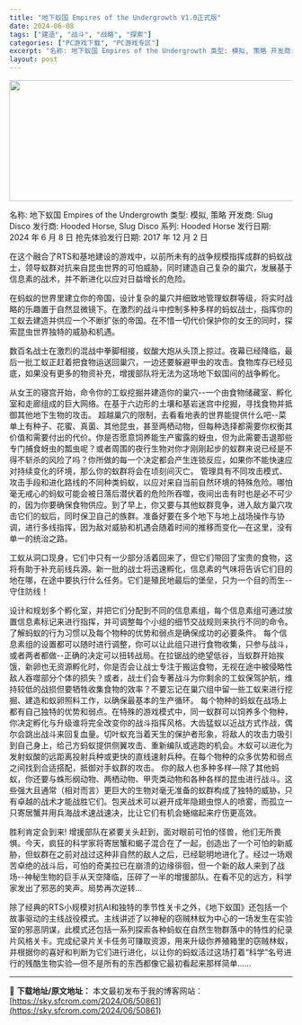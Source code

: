 ```yaml
---
title: "地下蚁国 Empires of the Undergrowth V1.0正式版"
date: 2024-06-08
tags: ["建造", "战斗", "战略", "探索"]
categories: ["PC游戏下载", "PC游戏专区"]
excerpt: "名称: 地下蚁国 Empires of the Undergrowth 类型: 模拟, 策略 开发商: Slug Disco 发行商: Hooded Horse, Slug Disco 系列: Hooded Horse 发行日期: 2024 年 6 月 8 日 抢先体验发行日期: 2017 年 12&hellip;"
layout: post
---
```


<img class="aligncenter size-full wp-image-50862" src="https://sky.sfcrom.com/wp-content/uploads/2024/06/2024060802571850.webp" alt="" width="660" height="215" />

名称: 地下蚁国 Empires of the Undergrowth
类型: 模拟, 策略
开发商: Slug Disco
发行商: Hooded Horse, Slug Disco
系列: Hooded Horse
发行日期: 2024 年 6 月 8 日
抢先体验发行日期: 2017 年 12 月 2 日

在这个融合了RTS和基地建设的游戏中，以前所未有的战争规模指挥成群的蚂蚁战士，领导蚁群对抗来自昆虫世界的可怕威胁，同时建造自己复杂的巢穴，发展基于信息素的战术，并不断进化以应对日益增长的危险。

在蚂蚁的世界里建立你的帝国，设计复杂的巢穴并细致地管理蚁群等级，将实时战略的乐趣置于自然显微镜下。在激烈的战斗中控制多种多样的蚂蚁战士，指挥你的工蚁去建造并供应一个不断扩张的帝国。在不惜一切代价保护你的女王的同时，探索昆虫世界独特的威胁和机遇。

数百名战士在激烈的混战中拳脚相接，蚁酸大炮从头顶上掠过。夜幕已经降临，最后一批工蚁正赶着把食物运送回巢穴，一边还要躲避甲虫的攻击。食物库存已经见底，如果没有更多的物资补充，增援部队将无法为这场地下蚁国间的战争孵化。

从女王的寝宫开始，命令你的工蚁挖掘并建造你的巢穴--一个由食物储藏室、孵化室和走廊组成的巨大网络。在基于六边形的土壤和基岩迷宫中挖掘，寻找食物并抵御其他地下生物的攻击。
超越巢穴的限制，去看看地表的世界能提供什么吧--菜单上有种子、花蜜、真菌、其他昆虫，甚至两栖动物，但每种选择都需要你权衡其价值和需要付出的代价。你是否愿意饲养能生产蜜露的蚜虫，但为此需要击退那些专门捕食蚜虫的瓢虫呢？或者周围的夜行生物对你才刚刚起步的蚁群来说已经是不得不斩杀的风险了吗？你所做的每一个决定都会产生连锁反应，如果你不能快速应对持续变化的环境，那么你的蚁群将会在顷刻间灭亡。
管理具有不同攻击模式、攻击手段和进化路线的不同种类蚂蚁，以应对来自当前自然环境的特殊危险。哪怕毫无戒心的蚂蚁可能会被日落后潜伏着的危险所吞噬，夜间出击有时也是必不可少的，因为你要确保食物供应。到了早上，你又要与其他蚁群竞争，进入敌方巢穴攻击它们的蚁后，同时保卫自己的族群。准备好要在多个地下与地上战场操作与协调，进行多线指挥，因为敌对威胁和机遇会随着时间的推移而变化—在这里，没有单一的统治之路。

工蚁从洞口现身，它们中只有一少部分活着回来了，但它们带回了宝贵的食物，这将有助于补充前线兵源。新一批的战士将迅速孵化，信息素的气味将告诉它们目的地在哪，在途中要执行什么任务。它们是殖民地最后的堡垒，只为一个目的而生--守住防线！

设计和规划多个孵化室，并把它们分配到不同的信息素组，每个信息素组可通过放置信息素标记来进行指挥，并可调整每个小组的细节交战规则来执行不同的命令。了解蚂蚁的行为习惯以及每个物种的优势和弱点是确保成功的必要条件。
每个信息素组的设置都可以随时进行调整，你可以让此组只进行食物收集，只参与战斗，或者两者都做--正确的决定可以扭转战局。在拉锯战的绝望低谷，当蚁群开始挨饿，新卵也无资源孵化时，你是否会让战士专注于搬运食物，无视在途中被侵略性敌人吞噬部分个体的损失？或者，战士们会专著战斗为你剩余的工蚁保驾护航，维持较低的战损但要牺牲收集食物的效率？不要忘记在巢穴组中留一些工蚁来进行挖掘、建造和蚁卵照料工作，以确保最基本的生产循环。
每个物种的蚂蚁在战场上都有自己独特的优势和弱点。在特殊的游戏模式中，同一蚁群可以饲养多个物种，你决定孵化与升级谁将完全改变你的战斗指挥风格。大齿猛蚁以近战方式作战，偶尔会跳出战斗来回复血量。切叶蚁充当着天生的保护者形象，将敌人的攻击力吸引到自己身上，给己方蚂蚁提供侧翼攻击、重新编队或逃跑的机会。木蚁可以进化为发射蚁酸的远距离投射兵种或更快的直线速射兵种。在每个物种的众多优势和弱点之间找到合适搭配，抵御对手蚁群的攻击。
你的敌人也多种多样—除了其他蚂蚁，你还要与蛛形纲动物、两栖动物、甲壳类动物和各种各样的昆虫进行战斗。这些强大且通常（相对而言）更巨大的生物对毫无准备的蚁群构成了独特的威胁，只有卓越的战术才能战胜它们。包夹战术可以避开成年隐翅虫惊人的喷雾，而孤立一只寄居蟹并用兵海战术速战速决，比让它们有机会蜷缩起来疗伤更高效。

胜利肯定会到来! 增援部队在紧要关头赶到，面对眼前可怕的怪兽，他们无所畏惧。今天，疯狂的科学家将寄居蟹和蝎子混合在了一起，创造出了一个可怕的新威胁，但蚁群在之前对战过这种非自然的敌人之后，已经聪明地进化了。经过一场艰苦卓绝的战斗后，可怕的奇美拉已在崩溃的边缘徘徊，但一个新的敌人来到了战场--神秘生物的巨手从天空降临，压碎了一半的增援部队。在看不见的远方，科学家发出了邪恶的笑声。局势再次逆转...

除了经典的RTS小规模对抗AI和独特的季节性关卡之外，《地下蚁国》还包括一个故事驱动的主线战役模式。主线讲述了以神秘的窃贼林蚁为中心的一场发生在实验室的邪恶阴谋，此模式还包括一系列探索各种蚂蚁在自然生物群落中的特性的纪录片风格关卡。完成纪录片关卡任务可赚取资源，用来升级你养殖箱里的窃贼林蚁，并根据你的喜好和判断为它们进行进化，以让你的蚂蚁活过这场打着“科学”名号进行的残酷生物实验—但不是所有的东西都像它最初看起来那样简单......

---
📖 **下载地址/原文地址：** 本文最初发布于我的博客网站：[https://sky.sfcrom.com/2024/06/50861](https://sky.sfcrom.com/2024/06/50861)
